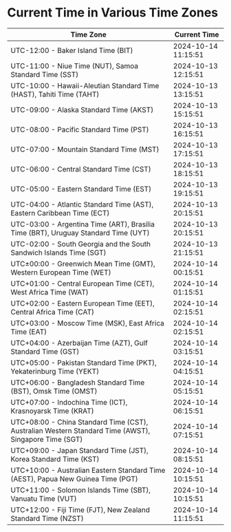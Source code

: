 # Current Time in Various Time Zones

| Time Zone | Current Time |
|-----------|--------------|
| UTC-12:00 - Baker Island Time (BIT) | 2024-10-14 11:15:51 |
| UTC-11:00 - Niue Time (NUT), Samoa Standard Time (SST) | 2024-10-13 12:15:51 |
| UTC-10:00 - Hawaii-Aleutian Standard Time (HAST), Tahiti Time (TAHT) | 2024-10-13 13:15:51 |
| UTC-09:00 - Alaska Standard Time (AKST) | 2024-10-13 15:15:51 |
| UTC-08:00 - Pacific Standard Time (PST) | 2024-10-13 16:15:51 |
| UTC-07:00 - Mountain Standard Time (MST) | 2024-10-13 17:15:51 |
| UTC-06:00 - Central Standard Time (CST) | 2024-10-13 18:15:51 |
| UTC-05:00 - Eastern Standard Time (EST) | 2024-10-13 19:15:51 |
| UTC-04:00 - Atlantic Standard Time (AST), Eastern Caribbean Time (ECT) | 2024-10-13 20:15:51 |
| UTC-03:00 - Argentina Time (ART), Brasília Time (BRT), Uruguay Standard Time (UYT) | 2024-10-13 20:15:51 |
| UTC-02:00 - South Georgia and the South Sandwich Islands Time (SGT) | 2024-10-13 21:15:51 |
| UTC±00:00 - Greenwich Mean Time (GMT), Western European Time (WET) | 2024-10-14 00:15:51 |
| UTC+01:00 - Central European Time (CET), West Africa Time (WAT) | 2024-10-14 01:15:51 |
| UTC+02:00 - Eastern European Time (EET), Central Africa Time (CAT) | 2024-10-14 02:15:51 |
| UTC+03:00 - Moscow Time (MSK), East Africa Time (EAT) | 2024-10-14 02:15:51 |
| UTC+04:00 - Azerbaijan Time (AZT), Gulf Standard Time (GST) | 2024-10-14 03:15:51 |
| UTC+05:00 - Pakistan Standard Time (PKT), Yekaterinburg Time (YEKT) | 2024-10-14 04:15:51 |
| UTC+06:00 - Bangladesh Standard Time (BST), Omsk Time (OMST) | 2024-10-14 05:15:51 |
| UTC+07:00 - Indochina Time (ICT), Krasnoyarsk Time (KRAT) | 2024-10-14 06:15:51 |
| UTC+08:00 - China Standard Time (CST), Australian Western Standard Time (AWST), Singapore Time (SGT) | 2024-10-14 07:15:51 |
| UTC+09:00 - Japan Standard Time (JST), Korea Standard Time (KST) | 2024-10-14 08:15:51 |
| UTC+10:00 - Australian Eastern Standard Time (AEST), Papua New Guinea Time (PGT) | 2024-10-14 10:15:51 |
| UTC+11:00 - Solomon Islands Time (SBT), Vanuatu Time (VUT) | 2024-10-14 10:15:51 |
| UTC+12:00 - Fiji Time (FJT), New Zealand Standard Time (NZST) | 2024-10-14 11:15:51 |
